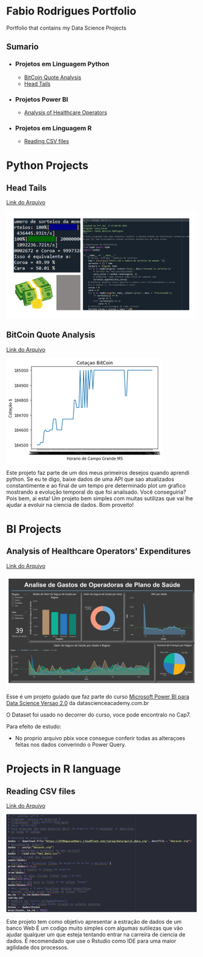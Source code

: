 # Fabio Rodrigues Portfolio
Portfolio that contains my Data Science Projects

## Sumario
* ### Projetos em Linguagem Python
  * [BitCoin Quote Analysis](#ProjectPython_1)
  * [Head Tails](#ProjectPython_2)

* ### Projetos Power BI
  * [Analysis of Healthcare Operators](#ProjectBI_1)

* ### Projetos em Linguagem R
  * [Reading CSV files](#ProjectR_1)

# Python Projects

## Head Tails <a name="ProjectPython_2"></a>
[Link do Arquivo](https://github.com/fabiobr05/Cara_Coroa)

![](Python_CaraCoroa.JPG)

## BitCoin Quote Analysis <a name="ProjectPython_1"></a>
[Link do Arquivo](https://github.com/fabiobr05/Cotacao_Bitcoin)

![](Python_BitCoin.png)

Este projeto faz parte de um dos meus primeiros desejos quando aprendi python.
Se eu te digo, baixe dados de uma API que sao atualizados constantimente e ao final de um tempo pre determinado plot um grafico mostrando a evolução temporal do que foi analisado. Você conseguiria?
Pois bem, ai esta!
Um projeto bem simples com muitas sutilizas que vai lhe ajudar a evoluir na ciencia de dados. Bom proveito!

# BI Projects

## Analysis of Healthcare Operators' Expenditures <a name="ProjectBI_1"></a>
[Link do Arquivo](https://github.com/fabiobr05/PowerBI_1)

![](BI_Healthcare_Operators.jpg)

Esse é um projeto guiado que faz parte do curso [Microsoft Power BI para Data Science Versao 2.0](https://www.datascienceacademy.com.br/course?courseid=microsoft-power-bi-para-data-science) da datascienceacademy.com.br

O Dataset foi usado no decorrer do curso, voce pode encontralo no Cap7.

Para efeito de estudo:
  * No proprio arquivo pbix voce consegue conferir todas as alteraçoes feitas nos dados converindo o Power Query.

# Projects in R language

## Reading CSV files <a name="ProjectR_1"></a>
[Link do Arquivo](https://github.com/fabiobr05/Reading_CSV_files)

![](R_Leitura_de_Arquivos.png)

Este projeto tem como objetivo apresentar a estração de dados de um banco Web
É um codigo muito simples com algumas sutilezas que vão ajudar qualquer um que esteja tentando entrar na carreira de ciencia de dados.
É recomendado que use o Rstudio como IDE para uma maior agilidade dos processos.
